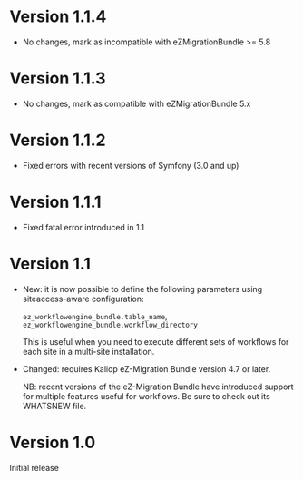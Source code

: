 Version 1.1.4
=============

* No changes, mark as incompatible with eZMigrationBundle >= 5.8


Version 1.1.3
=============

* No changes, mark as compatible with eZMigrationBundle 5.x


Version 1.1.2
=============

* Fixed errors with recent versions of Symfony (3.0 and up)


Version 1.1.1
=============

* Fixed fatal error introduced in 1.1


Version 1.1
===========

* New: it is now possible to define the following parameters using siteaccess-aware configuration:

    `ez_workflowengine_bundle.table_name`, `ez_workflowengine_bundle.workflow_directory`

    This is useful when you need to execute different sets of workflows for each site in a multi-site installation.

* Changed: requires Kaliop eZ-Migration Bundle version 4.7 or later.

    NB: recent versions of the eZ-Migration Bundle have introduced support for multiple features useful for
    workflows. Be sure to check out its WHATSNEW file.


Version 1.0
===========

Initial release

